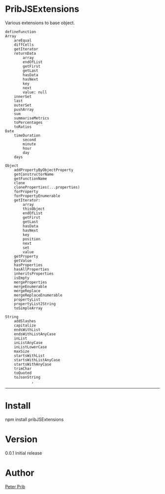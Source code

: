 # PribJSExtensions

Various extensions to base object.
```
defineFunction
Array
    areEqual
    diffCells
    getIterator
	returnData
        array
        endOfList
        getFirst
        getLast
        hasData
        hasNext
        key
        next
        value: null
    innerSet
    last
    outerSet
    pushArray
    sum
    summariseMetrics
    toPercentages
    toRatios
Date
    timeDuration
        second
        minute
        hour
        day
    days

Object
    addPropertyByObjectProperty
    getConstructorName
    getFunctionName	
    clone
    cloneProperties(...properties)
    forProperty
    forPropertyEnumerable
    getIterator:
        array
		thisObject
		endOfList
		getFirst
		getLast
        hasData
        hasNext
        key
        position
        next
        set
        value
    getProperty
    getValue
    hasProperties
    hasAllProperties
    inheritsProperties
    isEmpty
    mergeProperties
    mergeEnumerable
    mergeReplace
    mergeReplaceEnumerable
    propertyList
    propertyList2String
    toSimpleArray

String
    addSlashes 
    capitalize
    endsWithList
    endsWithListAnyCase
    inList
    inListAnyCase
    inListLowerCase
    maxSize
    startsWithList
    startsWithListAnyCase
    startsWithAnyCase
    trimChar
    toQuoted
    toJsonString
			,
```

------------------------------------------------------------

# Install

npm install pribJSExtensions

# Version

0.0.1 Initial release

# Author
  
[Peter Prib][2] 

[1]: https://www.npmjs.com/package/pribJSExtensions "source code"

[2]: https://github.com/peterprib "base github"
